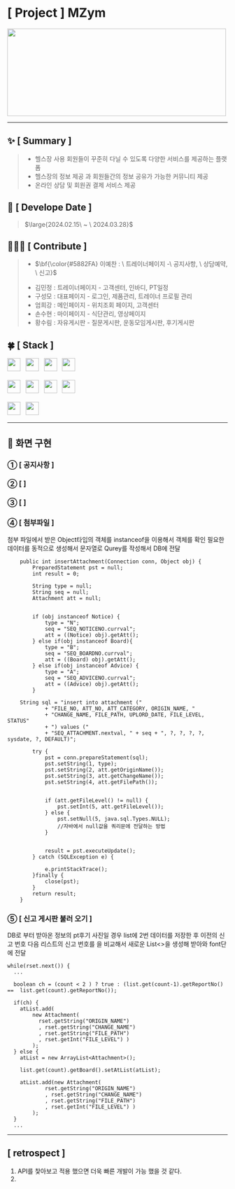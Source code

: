 #  [ Project ] MZym
<img src="https://github.com/leeyechanbal/errorCodeUnit/assets/153481748/79da3641-fdf5-4164-a656-575b861e0cc8"  width="500" height="200"/>

***

## :sparkles: [ Summary ]
> - 헬스장 사용 회원들이 꾸준히 다닐 수 있도록 다양한 서비스를 제공하는 플랫폼
> - 헬스장의 정보 제공 과 회원들간의 정보 공유가 가능한 커뮤니티 제공
> - 온라인 상담 및 회원권 결제 서비스 제공 


## :date: [ Develope Date ]
> <p>$\large{2024.02.15\ ~ \ 2024.03.28}$</p>


## 🧑🏻‍💻 [ Contribute ]
> - <p>$\bf{\color{#5882FA} 이예찬 : \ 트레이너페이지 -\  공지사항, \ 상담예약, \ 신고}$</p>
> - 김민정 : 트레이너페이지 - 고객센터, 인바디, PT일정
> - 구성모 : 대표페이지 -  로그인, 제품관리, 트레이너 프로필 관리
> - 엄희강 : 메인페이지 - 위치조회 페이지, 고객센터
> - 손수현 : 마이페이지 - 식단관리, 영상페이지
> - 황수림 : 자유게시판 - 질문게시판, 운동모임게시판, 후기게시판


## :four_leaf_clover: [ Stack ]
<div>
  <img src="https://img.shields.io/badge/html5-E34F26?logo=html5&logoColor=white" height="30px"> &nbsp;
  <img src="https://img.shields.io/badge/css3-1572B6?logo=css3&logoColor=white" height="30px"> &nbsp;
  <img src="https://img.shields.io/badge/javascript-F7DF1E?logo=javascript&logoColor=black" height="30px"> &nbsp;
  <img src="https://img.shields.io/badge/jquery-0769AD?logo=jquery&logoColor=white" height="30px"> <br><br> 
  <img src="https://img.shields.io/badge/visualstudiocode-007ACC?logo=visualstudiocode&logoColor=white" height="30px"> &nbsp;
  <img src="https://img.shields.io/badge/eclipseide-2C2255?logo=eclipseide&logoColor=white" height="30px"> &nbsp;
  <img src="https://img.shields.io/badge/java11-007396?logo=java&logoColor=white" height="30px"> &nbsp;
  <img src="https://img.shields.io/badge/oracle-F80000?logo=visualstudiocode&logoColor=white" height="30px"> <br><br> 
  <img src="https://img.shields.io/badge/github-181717?logo=github&logoColor=white" height="30px"> &nbsp;
  <img src="https://img.shields.io/badge/apachetomcat-F8DC75?logo=apachetomcat&logoColor=black" height="30px"> 
</div>

***

## :whale2: 화면 구현

###  ① [ 공지사항 ]
###  ② [  ]
###  ③ [  ]
###  ④ [ 첨부파일 ]
 첨부 파일에서 받은 Object타입의 객체를 instanceof을 이용해서 객체를 확인
 필요한 데이터를 동적으로 생성해서 문자열로 Qurey를 작성해서 DB에 전달
```
	public int insertAttachment(Connection conn, Object obj) {
		PreparedStatement pst = null;
		int result = 0;
		
		String type = null;
		String seq = null;
		Attachment att = null;
		
		
		if (obj instanceof Notice) {
			type = "N";
			seq = "SEQ_NOTICENO.currval";
			att = ((Notice) obj).getAtt();
		} else if(obj instanceof Board){
			type = "B";
			seq = "SEQ_BOARDNO.currval";
			att = ((Board) obj).getAtt();
		} else if(obj instanceof Advice) {
			type = "A";
			seq = "SEQ_ADVICENO.currval";
			att = ((Advice) obj).getAtt();
		}
		
    String sql = "insert into attachment ("
            + "FILE_NO, ATT_NO, ATT_CATEGORY, ORIGIN_NAME, "
            + "CHANGE_NAME, FILE_PATH, UPLORD_DATE, FILE_LEVEL, STATUS"
            + ") values ("
            + "SEQ_ATTACHMENT.nextval, " + seq + ", ?, ?, ?, ?, sysdate, ?, DEFAULT)";
		
		try {
			pst = conn.prepareStatement(sql);
			pst.setString(1, type);
			pst.setString(2, att.getOriginName());
			pst.setString(3, att.getChangeName());
			pst.setString(4, att.getFilePath());
			
			
	        if (att.getFileLevel() != null) {
	            pst.setInt(5, att.getFileLevel());
	        } else {
	            pst.setNull(5, java.sql.Types.NULL);
	            //자바에서 null값을 쿼리문에 전달하는 방법
	        }
			
			
			result = pst.executeUpdate();
		} catch (SQLException e) {
			
			e.printStackTrace();
		}finally {
			close(pst);
		}
		return result;
	}

```
###  ⑤ [ 신고 게시판 불러 오기 ]
DB로 부터 받아온 정보의 pt후기 사진일 경우 list<Attachment>에 2번 데이터를 저장한 후 
이전의 신고 번호 다음 리스트의 신고 번호를 을 비교해서 새로운 List<>을 생성해 받아와
font단에 전달
```
while(rset.next()) {
  ...

  boolean ch = (count < 2 ) ? true : (list.get(count-1).getReportNo() ==  list.get(count).getReportNo());
  
  if(ch) {
    atList.add(
        new Attachment(
          rset.getString("ORIGIN_NAME")
          , rset.getString("CHANGE_NAME")
          , rset.getString("FILE_PATH")
          , rset.getInt("FILE_LEVEL") )
        );
  } else {
    atList = new ArrayList<Attachment>();
    
    list.get(count).getBoard().setAtList(atList);
    
    atList.add(new Attachment(
            rset.getString("ORIGIN_NAME")
            , rset.getString("CHANGE_NAME")
            , rset.getString("FILE_PATH")
            , rset.getInt("FILE_LEVEL") )
        );
  }
  ...

```
***

## [ retrospect ]
1. API를 찿아보고 적용 했으면 더욱 빠른 개발이 가능 했을 것 같다.
2. 

